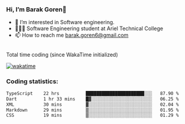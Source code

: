 ###  Hi, I’m Barak Goren👋
- 👀 I’m interested in Software engineering.
- 👨🏼‍🎓 Software Engineering student at Ariel Technical College
- 📫 How to reach me barak.goren6@gmail.com
##
Total time coding (since WakaTime initialized)

[![wakatime](https://wakatime.com/badge/user/5cc5ec80-a806-4ca2-a704-db29274e48cd.svg)](https://wakatime.com/@5cc5ec80-a806-4ca2-a704-db29274e48cd)

   
### Coding statistics:

<!--START_SECTION:waka-->

```txt
TypeScript    22 hrs          ██████████████████████░░░   87.90 %
Dart          1 hr 33 mins    █▓░░░░░░░░░░░░░░░░░░░░░░░   06.25 %
XML           30 mins         ▓░░░░░░░░░░░░░░░░░░░░░░░░   02.04 %
Markdown      29 mins         ▒░░░░░░░░░░░░░░░░░░░░░░░░   01.95 %
CSS           19 mins         ▒░░░░░░░░░░░░░░░░░░░░░░░░   01.29 %
```

<!--END_SECTION:waka-->

<!---
barakgoren/barakgoren is a ✨ special ✨ repository because its `README.md` (this file) appears on your GitHub profile.
You can click the Preview link to take a look at your changes.
--->
